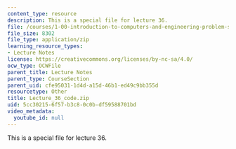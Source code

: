 ```yaml
---
content_type: resource
description: This is a special file for lecture 36.
file: /courses/1-00-introduction-to-computers-and-engineering-problem-solving-spring-2012/5cc302156f57b3c80c0bdf59588701bd_Lecture_36_code.zip
file_size: 8302
file_type: application/zip
learning_resource_types:
- Lecture Notes
license: https://creativecommons.org/licenses/by-nc-sa/4.0/
ocw_type: OCWFile
parent_title: Lecture Notes
parent_type: CourseSection
parent_uid: cfe95031-1d4d-a15d-46b1-ed49c9bb355d
resourcetype: Other
title: Lecture_36_code.zip
uid: 5cc30215-6f57-b3c8-0c0b-df59588701bd
video_metadata:
  youtube_id: null
---
```

This is a special file for lecture 36.